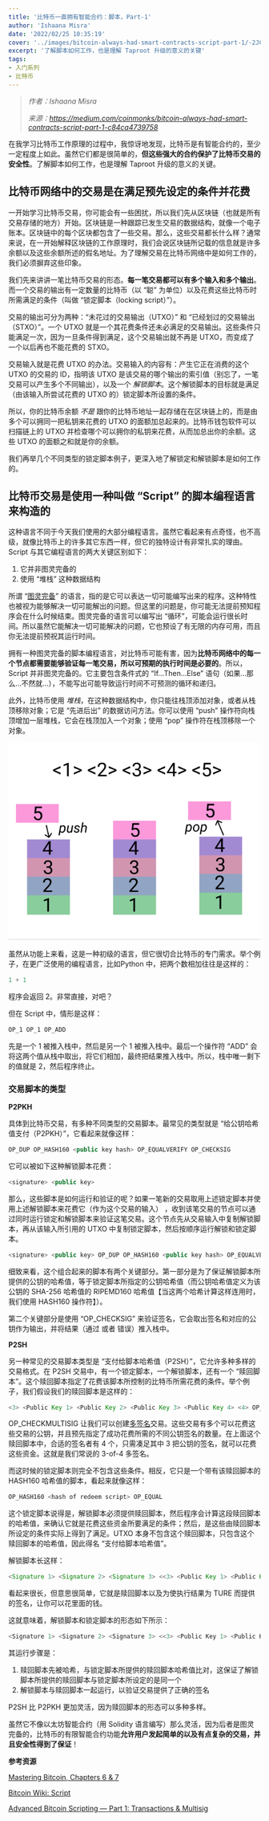 ```yaml
---
title: '比特币一直拥有智能合约：脚本，Part-1'
author: 'Ishaana Misra'
date: '2022/02/25 10:35:19'
cover: '../images/bitcoin-always-had-smart-contracts-script-part-1/-2JCBVA.png'
excerpt: '了解脚本如何工作，也是理解 Taproot 升级的意义的关键'
tags:
- 入门系列
- 比特币
---
```



> *作者：Ishaana Misra*
> 
> *来源：<https://medium.com/coinmonks/bitcoin-always-had-smart-contracts-script-part-1-c84ca4739758>*



在我学习比特币工作原理的过程中，我惊讶地发现，比特币是有智能合约的，至少一定程度上如此。虽然它们都是很简单的，**但这些强大的合约保护了比特币交易的安全性**。了解脚本如何工作，也是理解 Taproot 升级的意义的关键。

## 比特币网络中的交易是在满足预先设定的条件并花费

一开始学习比特币交易，你可能会有一些困扰，所以我们先从区块链（也就是所有交易存储的地方）开始。区块链是一种跟踪已发生交易的数据结构，就像一个电子账本。区块链中的每个区块都包含了一些交易。那么，这些交易都长什么样？通常来说，在一开始解释区块链的工作原理时，我们会说区块链所记载的信息就是许多余额以及这些余额所述的假名地址。为了理解交易在比特币网络中是如何工作的，我们必须摒弃这些印象。

我们先来讲讲一笔比特币交易的形态。**每一笔交易都可以有多个输入和多个输出**。而一个交易的输出有一定数量的比特币（以 “聪” 为单位）以及花费这些比特币时所需满足的条件（叫做 “锁定脚本（locking script）”）。

交易的输出可分为两种：“未花过的交易输出（UTXO）” 和 “已经划过的交易输出（STXO）”。一个 UTXO 就是一个其花费条件还未必满足的交易输出。这些条件只能满足一次，因为一旦条件得到满足，这个交易输出就不再是 UTXO，而变成了一个以后再也不能花费的 STXO。

交易输入就是花费 UTXO 的办法。交易输入的内容有：产生它正在消费的这个 UTXO 的交易的 ID，指明该 UTXO 是该交易的哪个输出的索引值（别忘了，一笔交易可以产生多个不同输出），以及一个 *解锁脚本*。这个解锁脚本的目标就是满足（由该输入所尝试花费的 UTXO 的）锁定脚本所设置的条件。

所以，你的比特币余额 *不是* 跟你的比特币地址一起存储在在区块链上的，而是由多个可以拥同一把私钥来花费的 UTXO 的面额加总起来的。比特币钱包软件可以扫描链上的 UTXO 并检查哪个可以拥你的私钥来花费，从而加总出你的余额。这些 UTXO 的面额之和就是你的余额。

我们再举几个不同类型的锁定脚本例子，更深入地了解锁定和解锁脚本是如何工作的。

## 比特币交易是使用一种叫做 “Script” 的脚本编程语言来构造的

这种语言不同于今天我们使用的大部分编程语言。虽然它看起来有点奇怪，也不高级，就像比特币上的许多其它东西一样，但它的独特设计有非常扎实的理由。Script 与其它编程语言的两大关键区别如下：

1. 它并非图灵完备的
2. 使用 “堆栈” 这种数据结构

所谓 “[图灵完备](https://en.wikipedia.org/wiki/Turing_completeness)” 的语言，指的是它可以表达一切可能编写出来的程序。这种特性也被视为能够解决一切可能解出的问题。但这里的问题是，你可能无法提前预知程序会在什么时候结束。图灵完备的语言可以编写出 “循环”，可能会运行很长时间。所以虽然它能解决一切可能解决的问题，它也预设了有无限的内存可用，而且你无法提前预祝其运行时间。

拥有一种图灵完备的脚本编程语言，对比特币可能有害，因为**比特币网络中的每一个节点都需要能够验证每一笔交易，所以可预期的执行时间是必要的**。所以，Script 并非图灵完备的。它主要包含条件式的 “If...Then...Else” 语句（如果...那么...不然就...），不能写出可能导致运行时间不可预测的循环和递归。

此外，比特币使用 *堆栈*，在这种数据结构中，你只能往栈顶添加对象，或者从栈顶移除对象；它是 “先进后出” 的数据访问方法。你可以使用 “push” 操作符向栈顶增加一层堆栈，它会在栈顶加入一个对象；使用 “pop” 操作符在栈顶移除一个对象。

![img](../images/bitcoin-always-had-smart-contracts-script-part-1/-2JCBVA.png)

虽然从功能上来看，这是一种初级的语言，但它很切合比特币的专门需求。举个例子，在更广泛使用的编程语言，比如Python 中，把两个数相加往往是这样的：

```python
1 + 1
```

程序会返回 2。非常直接，对吧？

但在 Script 中，情形是这样：

```javascript
OP_1 OP_1 OP_ADD
```

先是一个 1  被推入栈中，然后是另一个 1 被推入栈中。最后一个操作符 “ADD” 会将这两个值从栈中取出，将它们相加，最终把结果推入栈中。所以，栈中唯一剩下的值就是 2，然后程序终止。

### 交易脚本的类型

**P2PKH**

具体到比特币交易，有多种不同类型的交易脚本。最常见的类型就是 “给公钥哈希值支付（P2PKH）”，它看起来就像这样：

```typescript
OP_DUP OP_HASH160 <public key hash> OP_EQUALVERIFY OP_CHECKSIG
```

它可以被如下这种解锁脚本花费：

```typescript
<signature> <public key>
```

那么，这些脚本是如何运行和验证的呢？如果一笔新的交易取用上述锁定脚本并使用上述解锁脚本来花费它（作为这个交易的输入） ，收到该笔交易的节点可以通过同时运行锁定和解锁脚本来验证这笔交易。这个节点先从交易输入中复制解锁脚本，再从该输入所引用的 UTXO 中复制锁定脚本，然后按顺序运行解锁和锁定脚本。

```typescript
<signature> <public key> OP_DUP OP_HASH160 <public key hash> OP_EQUALVERIFY OP_CHECKSIG
```

细致来看，这个组合起来的脚本有两个关键部分。第一部分是为了保证解锁脚本所提供的公钥的哈希值，等于锁定脚本所指定的公钥哈希值（而公钥哈希值定义为该公钥的 SHA-256 哈希值的 RIPEMD160 哈希值【当这两个哈希计算这样连用时，我们使用 HASH160 操作符】）。

第二个关键部分是使用 “OP_CHECKSIG” 来验证签名，它会取出签名和对应的公钥作为输出，并将结果（通过 或者 错误）推入栈中。

**P2SH**

另一种常见的交易脚本类型是 “支付给脚本哈希值（P2SH）”，它允许多种多样的交易格式。在 P2SH 交易中，有一个锁定脚本，一个解锁脚本，还有一个 “赎回脚本”。这个赎回脚本指定了花费该脚本所控制的比特币所需花费的条件。举个例子，我们假设我们的赎回脚本是这样的：

```java
<3> <Public Key 1> <Public Key 2> <Public Key 3> <Public Key 4> <4> OP_CHECKMULTISIG
```

OP_CHECKMULTISIG 让我们可以创建[多签名](https://en.bitcoin.it/wiki/Multi-signature)交易。这些交易有多个可以花费这些交易的公钥，并且预先指定了成功花费所需的不同公钥签名的数量。在上面这个赎回脚本中，合适的签名者有 4 个，只需凑足其中 3 把公钥的签名，就可以花费这些资金。这就是我们常说的 3-of-4 多签名。

而这时候的锁定脚本则完全不包含这些条件。相反，它只是一个带有该赎回脚本的 HASH160 哈希值的脚本，看起来就像这样：

```java
OP_HASH160 <hash of redeem script> OP_EQUAL
```

这个锁定脚本说得是，解锁脚本必须提供赎回脚本，然后程序会计算这段赎回脚本的哈希值，来确认它就是花费这些资金所要满足的条件；然后，是这些由赎回脚本所设定的条件实际上得到了满足。UTXO 本身不包含这个赎回脚本，只包含这个赎回脚本的哈希值，因此得名 “支付给脚本哈希值”。

解锁脚本长这样：

```java
<Signature 1> <Signature 2> <Signature 3> <<3> <Public Key 1> <Public Key 2> <Public Key 3> <Public Key 4> <4> OP_CHECKMULTISIG>
```

看起来很长，但意思很简单，它就是赎回脚本以及为使执行结果为 TURE 而提供的签名，让你可以花里面的钱。

这就意味着，解锁脚本和锁定脚本的形态如下所示：

```typescript
<Signature 1> <Signature 2> <Signature 3> <<3> <Public Key 1> <Public Key 2> <Public Key 3> <Public Key 4> <4> OP_CHECKMULTISIG> OP_HASH160 <hash of redeem script> OP_EQUAL
```

其运行步骤是：

1. 赎回脚本先被哈希，与锁定脚本所提供的赎回脚本哈希值比对，这保证了解锁脚本所提供的赎回脚本与锁定脚本所设定的是同一个
2. 解锁脚本与赎回脚本一起运行，以验证交易提供了正确的签名

P2SH 比 P2PKH 更加灵活，因为赎回脚本的形态可以多种多样。

虽然它不像以太坊智能合约（用 Solidity 语言编写）那么灵活，因为后者是图灵完备的，比特币的有限智能合约功能**允许用户发起简单的以及有点复杂的交易，并且安全性得到了保证**！

**参考资源**

[Mastering Bitcoin, Chapters 6 & 7](https://github.com/bitcoinbook/bitcoinbook)

[Bitcoin Wiki: Script](https://en.bitcoin.it/wiki/Script)

[Advanced Bitcoin Scripting — Part 1: Transactions & Multisig](https://www.youtube.com/watch?v=8FeAXjkmDcQ&t=30s)